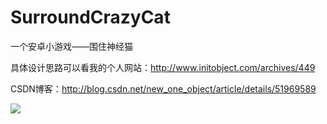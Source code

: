 # SurroundCrazyCat
一个安卓小游戏——围住神经猫

具体设计思路可以看我的个人网站：http://www.initobject.com/archives/449

CSDN博客：http://blog.csdn.net/new_one_object/article/details/51969589

![](https://github.com/initobject/SurroundCrazyCat/blob/master/1.jpg)
